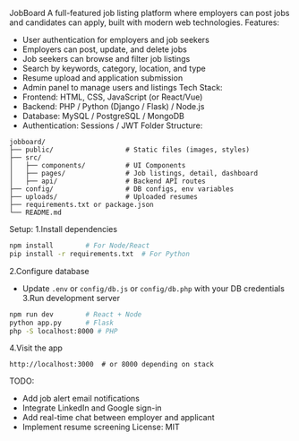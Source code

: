 JobBoard
A full-featured job listing platform where employers can post jobs and candidates can apply, built with modern web technologies.
Features:
- User authentication for employers and job seekers
- Employers can post, update, and delete jobs
- Job seekers can browse and filter job listings
- Search by keywords, category, location, and type
- Resume upload and application submission
- Admin panel to manage users and listings
Tech Stack:
- Frontend: HTML, CSS, JavaScript (or React/Vue)
- Backend: PHP / Python (Django / Flask) / Node.js
- Database: MySQL / PostgreSQL / MongoDB
- Authentication: Sessions / JWT
Folder Structure:
```
jobboard/
├── public/                  # Static files (images, styles)
├── src/
│   ├── components/          # UI Components
│   ├── pages/               # Job listings, detail, dashboard
│   ├── api/                 # Backend API routes
├── config/                  # DB configs, env variables
├── uploads/                 # Uploaded resumes
├── requirements.txt or package.json
└── README.md
```
Setup:
1.Install dependencies
```bash
npm install        # For Node/React
pip install -r requirements.txt  # For Python
```
2.Configure database
- Update `.env` or `config/db.js` or `config/db.php` with your DB credentials
3.Run development server
```bash
npm run dev        # React + Node
python app.py      # Flask
php -S localhost:8000 # PHP
```
4.Visit the app
```
http://localhost:3000  # or 8000 depending on stack
```
TODO:
- Add job alert email notifications
- Integrate LinkedIn and Google sign-in
- Add real-time chat between employer and applicant
- Implement resume screening
License:
MIT
